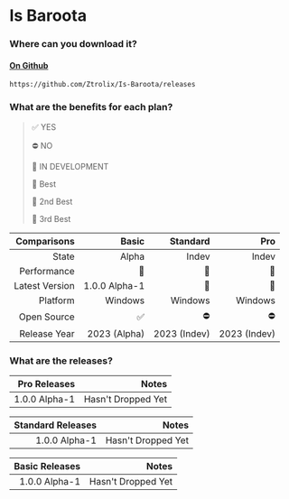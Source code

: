 # Is Baroota

### Where can you download it?

#### [On Github](https://github.com/Ztrolix/ZtrolixOS/releases)
    https://github.com/Ztrolix/Is-Baroota/releases

### What are the benefits for each plan?

> ✅ YES 
> 
> ⛔ NO 
> 
> 🚧 IN DEVELOPMENT 
> 
> 🥇 Best 
> 
> 🥈 2nd Best 
> 
> 🥉 3rd Best 
 
| Comparisons | Basic | Standard | Pro |
|------------:|----------:|--------:|------:|
| State | Alpha | Indev | Indev |
| Performance | 🥉 | 🥇 |  🥈 |
| Latest Version | 1.0.0 Alpha-1 | 🚧 | 🚧 |
| Platform | Windows | Windows | Windows |
| Open Source | ✅ | ⛔ |  ⛔ |
| Release Year | 2023 (Alpha) | 2023 (Indev) |  2023 (Indev) |

### What are the releases?
 
| Pro Releases | Notes |
|---------:|------:|
| 1.0.0 Alpha-1 | Hasn't Dropped Yet |

| Standard Releases | Notes |
|---------:|------:|
| 1.0.0 Alpha-1 | Hasn't Dropped Yet |

| Basic Releases | Notes |
|---------:|------:|
| 1.0.0 Alpha-1 | Hasn't Dropped Yet |
